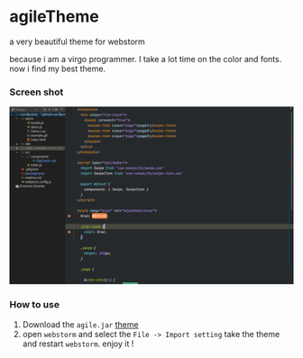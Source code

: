 # agileTheme
a very beautiful theme for webstorm

because i am a virgo programmer. I take a lot time on the color and fonts. now i find my best theme.

### Screen shot

![](images/vue.png)

### How to use
1. Download the `agile.jar` [theme](https://raw.githubusercontent.com/agileago/agileTheme/master/agileTheme.jar)
2. open `webstorm` and select the `File -> Import setting` take the theme and restart `webstorm`. enjoy it !
